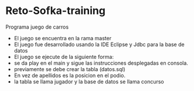 # Reto-Sofka-training
Programa juego de carros

* El juego se encuentra en la rama master
* El juego fue desarrollado usando la IDE Eclipse y Jdbc para la base de datos
* El juego se ejecute de la siguiente forma: 
* se da play en el main y sigue las instrucciones desplegadas en consola.
* previamente se debe crear la tabla (datos.sql)
* En vez de apellidos es la posicion en el podio.
* la tabla se llama jugador y la base de datos se llama concurso
